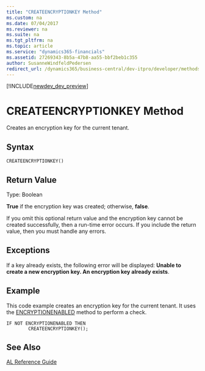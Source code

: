```yaml
---
title: "CREATEENCRYPTIONKEY Method"
ms.custom: na
ms.date: 07/04/2017
ms.reviewer: na
ms.suite: na
ms.tgt_pltfrm: na
ms.topic: article
ms.service: "dynamics365-financials"
ms.assetid: 27269343-8b5a-47b8-aa55-bbf2beb1c355
author: SusanneWindfeldPedersen
redirect_url: /dynamics365/business-central/dev-itpro/developer/methods/devenv-al-method-reference
---
```


[!INCLUDE[newdev_dev_preview](../includes/newdev_dev_preview.md)]

# CREATEENCRYPTIONKEY Method
Creates an encryption key for the current tenant.  

## Syntax  

```  
CREATEENCRYPTIONKEY()  
```  

## Return Value  
 Type: Boolean  

 **True** if the encryption key was created; otherwise, **false**.  

 If you omit this optional return value and the encryption key cannot be created successfully, then a run-time error occurs. If you include the return value, then you must handle any errors.  

## Exceptions  
 If a key already exists, the following error will be displayed: **Unable to create a new encryption key. An encryption key already exists**.  

## Example  
 This code example creates an encryption key for the current tenant. It uses the [ENCRYPTIONENABLED](devenv-encryptionenabled-method.md) method to perform a check.  

```  
IF NOT ENCRYPTIONENABLED THEN  
        CREATEENCRYPTIONKEY();  
```  

## See Also  
    
 [AL Reference Guide](../devenv-al-reference-guide.md)
